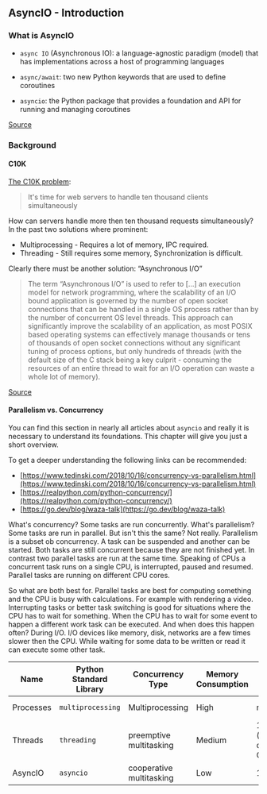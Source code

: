 ## AsyncIO - Introduction

### What is AsyncIO

* `async IO` (Asynchronous IO): a language-agnostic paradigm (model) that has
  implementations across a host of programming languages

* `async/await`: two new Python keywords that are used to define coroutines

* `asyncio`: the Python package that provides a foundation and API for running
  and managing coroutines

[Source](https://realpython.com/async-io-python/)

### Background

#### C10K

[The C10K problem](http://www.kegel.com/c10k.html):

> It's time for web servers to handle ten thousand clients simultaneously

How can servers handle more then ten thousand requests simultaneously? In the
past two solutions where prominent:

* Multiprocessing - Requires a lot of memory, IPC required.
* Threading - Still requires some memory, Synchronization is difficult.

Clearly there must be another solution: “Asynchronous I/O”

> The term “Asynchronous I/O” is used to refer to [...] an execution model for
> network programming, where the scalability of an I/O bound application is
> governed by the number of open socket connections that can be handled in a
> single OS process rather than by the number of concurrent OS level threads.
> This approach can significantly improve the scalability of an application, as
> most POSIX based operating systems can effectively manage thousands or tens of
> thousands of open socket connections without any significant tuning of process
> options, but only hundreds of threads (with the default size of the C stack
> being a key culprit - consuming the resources of an entire thread to wait for
> an I/O operation can waste a whole lot of memory).

[Source](http://python-notes.curiousefficiency.org/en/latest/pep_ideas/async_programming.html#a-bit-of-background-info)

#### Parallelism vs. Concurrency

You can find this section in nearly all articles about `asyncio` and really it
is necessary to understand its foundations. This chapter will give you just a
short overview.

To get a deeper understanding the following links can be recommended:

*  [https://www.tedinski.com/2018/10/16/concurrency-vs-parallelism.html](https://www.tedinski.com/2018/10/16/concurrency-vs-parallelism.html)
*  [https://realpython.com/python-concurrency/](https://realpython.com/python-concurrency/)
*  [https://go.dev/blog/waza-talk](https://go.dev/blog/waza-talk)

What's concurrency? Some tasks are run concurrently. What's parallelism? Some
tasks are run in parallel. But isn't this the same? Not really. Parallelism is a
subset ob concurrency. A task can be suspended and another can be started. Both
tasks are still concurrent because they are not finished yet. In contrast two
parallel tasks are run at the same time. Speaking of CPUs a concurrent task runs
on a single CPU, is interrupted, paused and resumed. Parallel tasks are running
on different CPU cores.

So what are both best for. Parallel tasks are best for computing something and
the CPU is busy with calculations. For example with rendering a video.
Interrupting tasks or better task switching is good for situations where the CPU
has to wait for something. When the CPU has to wait for some event to happen a
different work task can be executed. And when does this happen often? During
I/O. I/O devices like memory, disk, networks are a few times slower then the
CPU. While waiting for some data to be written or read it can execute some other
task.

| Name | Python Standard Library | Concurrency Type | Memory Consumption | CPUs | Best For |
|------|-------------------------|------------------|--------------------|------|----------|
| Processes | `multiprocessing` | Multiprocessing | High | many | CPU bound |
| Threads | `threading` | preemptive multitasking | Medium | 1 (because of the GIL) | I/O bound |
| AsyncIO | `asyncio` | cooperative multitasking | Low | 1 | I/O bound |

